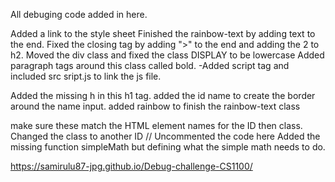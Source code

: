 All debuging code added in here. 
<!--index.html-->
Added a link to the style sheet 
Finished the rainbow-text by adding text to the end.
Fixed the closing tag by adding ">" to the end and adding the 2 to h2.
Moved the div class and fixed the class DISPLAY to be lowercase
Added paragraph tags around this class called bold.
-Added script tag and included src sript.js to link the js file.
<!--style.css-->
 Added the missing h in this h1 tag.
 added the id name to create the border around the name input.
 added rainbow to finish the rainbow-text class 
 <!--script.js-->
 make sure these match the HTML element names for the ID then class.
 Changed the class to another ID
 // Uncommented the code here
 Added the missing function simpleMath but defining what the simple math needs to do. 
<!--Link to GitHub page-->
https://samirulu87-jpg.github.io/Debug-challenge-CS1100/
